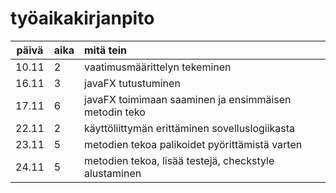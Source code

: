 # työaikakirjanpito

|päivä|aika|mitä tein|
|:---:|:---|:-----|
|10.11|2   |vaatimusmäärittelyn tekeminen|
|16.11|3   |javaFX tutustuminen|
|17.11|6   |javaFX toimimaan saaminen ja ensimmäisen metodin teko|
|22.11|2   |käyttöliittymän erittäminen sovelluslogiikasta|
|23.11|5   |metodien tekoa palikoidet pyörittämistä varten|
|24.11|5   |metodien tekoa, lisää testejä, checkstyle alustaminen|
